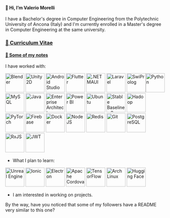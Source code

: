 #### 👋 Hi, I’m Valerio Morelli

I have a Bachelor's degree in Computer Engineering from the Polytechnic University of Ancona (Italy) and I'm currently enrolled in a Master's degree in Computer Engineering at the same university.

### [📄 Curriculum Vitae](https://github.com/user-attachments/files/17531627/Valerio.Morelli.-.Curriculum.Vitae.Signed.pdf)
#### [📒 Some of my notes](https://github.com/MrPio/UNI-Notes)

I have worked with:

<img src="https://upload.wikimedia.org/wikipedia/commons/thumb/0/0c/Blender_logo_no_text.svg/768px-Blender_logo_no_text.svg.png" height="60rem" title="Blender"> <img src="https://user-images.githubusercontent.com/61319844/156958898-1f821b0d-21a8-444c-bc01-3cc3f49a44e8.png" height="60rem" title="Unity 2D"> <img src="https://github.com/user-attachments/assets/9db616cf-2d40-4593-93cf-7a74631cbf26" height="60rem" title="Android Studio"> <img src="https://web-strapi.mrmilu.com/uploads/flutter_logo_470e9f7491.png" height="60rem" title="Flutter"> <img src="https://miro.medium.com/v2/resize:fit:400/1*r9PHaS8b0YCrOnMu9tZz9g.png" height="60rem" title=".NET MAUI"> <img src="https://github.com/user-attachments/assets/751fa0ed-059f-4346-83e7-4c54a21323c8" height="60rem" title="Laravel"> <img src="https://cdn.icon-icons.com/icons2/2107/PNG/512/file_type_prolog_icon_130230.png" height="60rem" title="SwiProlog"><img src="https://github.com/user-attachments/assets/4b965ffe-0c3e-47c9-9bc2-946318386a5e" height="60rem" title="Python"> <img src="https://cdn-icons-png.flaticon.com/512/5968/5968313.png" height="60rem" title="MySQL"> <img src="https://cdn-icons-png.flaticon.com/512/5968/5968282.png" height="60rem" title="Java"> <img src="https://github.com/MrPio/MrPio/assets/22773005/4ff5946f-e536-4d7e-9c1c-a7c660b0cb27" height="60rem" title="Enterprise Architect"> <img src="https://github.com/user-attachments/assets/dd9e42bd-c6b6-43fd-868c-6b7d4e2449a5" height="60rem" title="Power BI"> <img src="https://upload.wikimedia.org/wikipedia/commons/9/9e/UbuntuCoF.svg" height="60rem" title="Ubuntu"> <img src="https://github.com/MrPio/MrPio/assets/22773005/abadbbb3-1126-4025-b086-2370ae61318e" height="60rem" title="Stable Baselines 3"> <img src="https://cdn.worldvectorlogo.com/logos/hadoop.svg" height="60rem" title="Hadoop"> <img src="https://upload.wikimedia.org/wikipedia/commons/thumb/1/10/PyTorch_logo_icon.svg/640px-PyTorch_logo_icon.svg.png" height="60rem" title="PyTorch">
  <img src="https://upload.wikimedia.org/wikipedia/commons/f/fd/Firebase_Logo_%28No_wordmark%29_%282024-%29.svg" height="60rem" title="Firebase"> <img src="https://github.com/user-attachments/assets/452eb402-92f2-4e11-bad1-35287f0bf0c5" height="60rem" title="Docker">
 <img src="https://upload.wikimedia.org/wikipedia/commons/d/d9/Node.js_logo.svg" height="60rem" title="NodeJS">
 <img src="https://www.geekandjob.com/uploads/wiki/5f6231ac011726c714dfa5bad0c05c4a4c8ad8c4.png" height="60rem" title="Redis">
 <img src="https://upload.wikimedia.org/wikipedia/commons/thumb/3/3f/Git_icon.svg/2048px-Git_icon.svg.png" height="60rem" title="Git">
 <img src="https://upload.wikimedia.org/wikipedia/commons/2/29/Postgresql_elephant.svg" height="60rem" title="PostgreSQL">
 <img src="https://rxjs.dev/generated/images/marketing/home/Rx_Logo-512-512.png" height="60rem" title="RxJS">
  <img src="https://cdn.worldvectorlogo.com/logos/jwt-3.svg" height="60rem" title="JWT">

- What I plan to learn:

<img src="https://github.com/MrPio/MrPio/assets/22773005/97920227-b04f-4b5b-8596-d143e69c29e1" height="60rem" title="Unreal Engine"> <img src="https://www.svgrepo.com/show/353912/ionic-icon.svg" height="60rem" title="Ionic"> <img src="https://upload.wikimedia.org/wikipedia/commons/thumb/9/91/Electron_Software_Framework_Logo.svg/2048px-Electron_Software_Framework_Logo.svg.png" height="60rem" title="Electron"> <img src="https://www.geekandjob.com/uploads/wiki/5fd2279663a119d26b5924521938d9eb.png" height="60rem" title="Apache Cordova"> <img src="https://upload.wikimedia.org/wikipedia/commons/thumb/2/2d/Tensorflow_logo.svg/1915px-Tensorflow_logo.svg.png" height="60rem" title="TensorFlow">  <img src="https://www.raspberryitaly.com/wp-content/uploads/2015/04/Arch-linux-logo.png" height="60rem" title="Arch Linux">
<img src="https://workable-application-form.s3.amazonaws.com/advanced/production/61557f91d9510741dc62e7f8/c3635b59-a3d2-444a-b636-a9d0061dcdde" height="60rem" title="Hugging Face">
- I am interested in working on projects.
<!---
MrPio/MrPio is a ✨ special ✨ repository because its `README.md` (this file) appears on your GitHub profile.
You can click the Preview link to take a look at your changes.
--->

By the way, have you noticed that some of my followers have a README very similar to this one?
